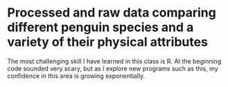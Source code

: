 # Processed and raw data comparing different penguin species and a variety of their physical attributes
The most challenging skill I have learned in this class is R. At the beginning code sounded very scary, but as I explore new programs such as this, my confidence in this area is growing exponentially.
